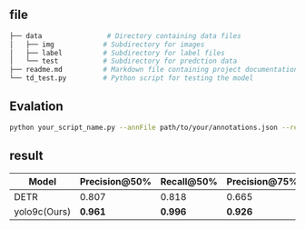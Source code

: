 ## file
```bash
├── data                # Directory containing data files
│   ├── img            # Subdirectory for images
│   ├── label          # Subdirectory for label files
│   └── test           # Subdirectory for predction data
├── readme.md          # Markdown file containing project documentation
└── td_test.py         # Python script for testing the model
```

## Evalation
```bash
python your_script_name.py --annFile path/to/your/annotations.json --resFile path/to/your/results.json --category_idx 0
```
## result

| Model | Precision@50% | Recall@50% | Precision@75% | Recall@75% | Precision@90% | Recall@90% |
|--------------|-----------|--------|-----------|--------|-----------|--------|
| DETR  | 0.807     | 0.818  | 0.665     | 0.712  | 0.112     | 0.246  |
| yolo9c(Ours)  | **0.961**     | **0.996**  | **0.926**     | **0.975**  | **0.762**     | **0.881**  |